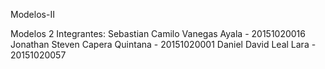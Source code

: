 Modelos-II

Modelos 2 Integrantes: Sebastian Camilo Vanegas Ayala - 20151020016 Jonathan Steven Capera Quintana - 20151020001 Daniel David Leal Lara - 20151020057
